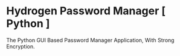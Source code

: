 # Hydrogen Password Manager [ Python ]
 The Python GUI Based Password Manager Application, With Strong Encryption.
